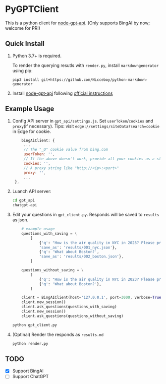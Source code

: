 # PyGPTClient

This is a python client for [node-gpt-api](https://github.com/waylaidwanderer/node-chatgpt-api). (Only supports BingAI by now; welcome for PR!)

## Quick Install

1. Python 3.7+ is required.

	To render the querying resutls with `render.py`, install `markdowngenerator` using pip:

	```
	pip3 install git+https://github.com/Nicceboy/python-markdown-generator
	```
2. Install [node-gpt-api](https://github.com/waylaidwanderer/node-chatgpt-api) following [official instructions](https://github.com/waylaidwanderer/node-chatgpt-api#getting-started)

## Example Usage

1. Config API server in `gpt_api/settings.js`. Set `userToken`/`cookies` and `proxy`(if necessary). Tips: visit `edge://settings/siteData?search=cookie` in Edge for cookie.
   ```js
       bingAiClient: {
        ...
        // The "_U" cookie value from bing.com
        userToken: '',
        // If the above doesn't work, provide all your cookies as a string instead
        cookies: '',
        // A proxy string like "http://<ip>:<port>"
        proxy: '',
		...
    },
   ```
2. Luanch API server: 
   ```bash
   cd gpt_api
   chatgpt-api
   ```

3. Edit your questions in `gpt_client.py`. Responds will be saved to `results` as json.

	```python
		# example usage
		questions_with_saving = \
			[
				{'q': "How is the air quality in NYC in 2023? Please provide some references.", # one question
				'save_as': 'results/001_nyc.json'},
				{'q': 'What about Boston?',
				'save_as': 'results/002_boston.json'},
			]

		questions_without_saving = \
			[
				{'q': "How is the air quality in NYC in 2023? Please provide some references."}, # one question,
				{'q': 'What about Boston?'},
			]

		client = BingAIClient(host='127.0.0.1', port=3000, verbose=True, pacing_between_sessions_ms=2000)
		client.new_session()
		client.ask_questions(questions_with_saving)
		client.new_session()
		client.ask_questions(questions_without_saving)
	```
	```bash
	python gpt_client.py
	```
4. (Optinal) Render the responds as `results.md`
   ```bash
   python render.py
   ```

## TODO
 - [x] Support BingAI
 - [ ] Support ChatGPT